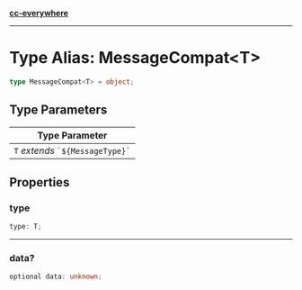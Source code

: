 [**cc-everywhere**](../../../../../index.md)

***

# Type Alias: MessageCompat<T\>

```ts
type MessageCompat<T> = object;
```

## Type Parameters

| Type Parameter |
| ------ |
| `T` *extends* `` `${MessageType}` `` |

## Properties

### type

```ts
type: T;
```

***

### data?

```ts
optional data: unknown;
```
